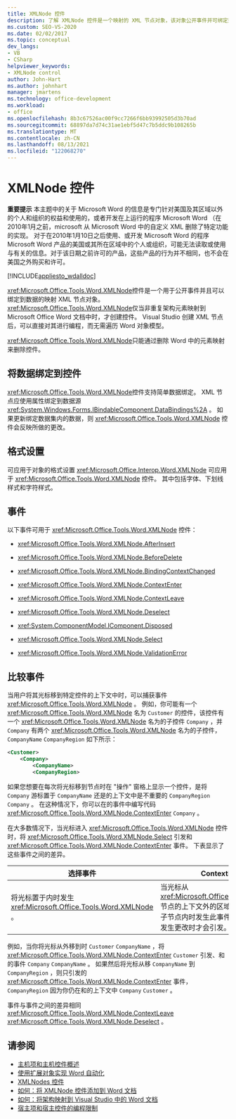 ```yaml
---
title: XMLNode 控件
description: 了解 XMLNode 控件是一个映射的 XML 节点对象，该对象公开事件并可绑定到数据。
ms.custom: SEO-VS-2020
ms.date: 02/02/2017
ms.topic: conceptual
dev_langs:
- VB
- CSharp
helpviewer_keywords:
- XMLNode control
author: John-Hart
ms.author: johnhart
manager: jmartens
ms.technology: office-development
ms.workload:
- office
ms.openlocfilehash: 8b3c67526ac00f9cc7266f6bb93992505d3b70ad
ms.sourcegitcommit: 68897da7d74c31ae1ebf5d47c7b5ddc9b108265b
ms.translationtype: MT
ms.contentlocale: zh-CN
ms.lasthandoff: 08/13/2021
ms.locfileid: "122068270"
---
```

# <a name="xmlnode-control"></a>XMLNode 控件
  **重要提示** 本主题中的关于 Microsoft Word 的信息是专门针对美国及其区域以外的个人和组织的权益和使用的，或者开发在上运行的程序 Microsoft Word （在2010年1月之前，microsoft 从 Microsoft Word 中的自定义 XML 删除了特定功能的实现。 对于在2010年1月10日之后使用、或开发 Microsoft Word 的程序 Microsoft Word 产品的美国或其所在区域中的个人或组织，可能无法读取或使用与有关的信息。对于该日期之前许可的产品，这些产品的行为并不相同，也不会在美国之外购买和许可。

 [!INCLUDE[appliesto_wdalldoc](../vsto/includes/appliesto-wdalldoc-md.md)]

 <xref:Microsoft.Office.Tools.Word.XMLNode>控件是一个用于公开事件并且可以绑定到数据的映射 XML 节点对象。 <xref:Microsoft.Office.Tools.Word.XMLNode>仅当非重复架构元素映射到 Microsoft Office Word 文档中时，才创建控件。 Visual Studio 创建 XML 节点后，可以直接对其进行编程，而无需遍历 Word 对象模型。

 <xref:Microsoft.Office.Tools.Word.XMLNode>只能通过删除 Word 中的元素映射来删除控件。

## <a name="bind-data-to-the-control"></a>将数据绑定到控件
 <xref:Microsoft.Office.Tools.Word.XMLNode>控件支持简单数据绑定。 XML 节点应使用属性绑定到数据源 <xref:System.Windows.Forms.IBindableComponent.DataBindings%2A> 。 如果更新绑定数据集内的数据，则 <xref:Microsoft.Office.Tools.Word.XMLNode> 控件会反映所做的更改。

## <a name="formatting"></a>格式设置
 可应用于对象的格式设置 <xref:Microsoft.Office.Interop.Word.XMLNode> 可应用于 <xref:Microsoft.Office.Tools.Word.XMLNode> 控件。 其中包括字体、下划线样式和字符样式。

## <a name="events"></a>事件
 以下事件可用于 <xref:Microsoft.Office.Tools.Word.XMLNode> 控件：

- <xref:Microsoft.Office.Tools.Word.XMLNode.AfterInsert>

- <xref:Microsoft.Office.Tools.Word.XMLNode.BeforeDelete>

- <xref:Microsoft.Office.Tools.Word.XMLNode.BindingContextChanged>

- <xref:Microsoft.Office.Tools.Word.XMLNode.ContextEnter>

- <xref:Microsoft.Office.Tools.Word.XMLNode.ContextLeave>

- <xref:Microsoft.Office.Tools.Word.XMLNode.Deselect>

- <xref:System.ComponentModel.IComponent.Disposed>

- <xref:Microsoft.Office.Tools.Word.XMLNode.Select>

- <xref:Microsoft.Office.Tools.Word.XMLNode.ValidationError>

## <a name="compare-events"></a>比较事件
 当用户将其光标移到特定控件的上下文中时，可以捕获事件 <xref:Microsoft.Office.Tools.Word.XMLNode> 。 例如，你可能有一个 <xref:Microsoft.Office.Tools.Word.XMLNode> 名为 `Customer` 的控件，该控件有一个 <xref:Microsoft.Office.Tools.Word.XMLNode> 名为的子控件 `Company` ，并 `Company` 有两个 <xref:Microsoft.Office.Tools.Word.XMLNode> 名为的子控件， `CompanyName` `CompanyRegion` 如下所示：

```xml
<Customer>
    <Company>
        <CompanyName>
        <CompanyRegion>
```

 如果您想要在每次将光标移到节点时在 "操作" 窗格上显示一个控件，是将 `Company` 游标置于 `CompanyName` 还是的上下文中是不重要的 `CompanyRegion` `Company` 。 在这种情况下，你可以在的事件中编写代码 <xref:Microsoft.Office.Tools.Word.XMLNode.ContextEnter> `Company` 。

 在大多数情况下，当光标进入 <xref:Microsoft.Office.Tools.Word.XMLNode> 控件时，将 <xref:Microsoft.Office.Tools.Word.XMLNode.Select> 引发和 <xref:Microsoft.Office.Tools.Word.XMLNode.ContextEnter> 事件。 下表显示了这些事件之间的差异。

|选择事件|ContextEnter 事件|
|------------------|------------------------|
|将光标置于内时发生 <xref:Microsoft.Office.Tools.Word.XMLNode> 。|当光标从 <xref:Microsoft.Office.Tools.Word.XMLNode> 节点的上下文外的区域移入该节点或它的一个子节点内时发生此事件。 换言之，仅当上下文发生更改时才会引发。|

 例如，当你将光标从外移到时 `Customer` `CompanyName` ，将 <xref:Microsoft.Office.Tools.Word.XMLNode.ContextEnter> `Customer` 引发、和的事件 `Company` `CompanyName` 。 如果然后将光标从移 `CompanyName` 到 `CompanyRegion` ，则只引发的 <xref:Microsoft.Office.Tools.Word.XMLNode.ContextEnter> 事件， `CompanyRegion` 因为你仍在和的上下文中 `Company` `Customer` 。

 事件与事件之间的差异相同 <xref:Microsoft.Office.Tools.Word.XMLNode.ContextLeave> <xref:Microsoft.Office.Tools.Word.XMLNode.Deselect> 。

## <a name="see-also"></a>请参阅
- [主机项和主机控件概述](../vsto/host-items-and-host-controls-overview.md)
- [使用扩展对象实现 Word 自动化](../vsto/automating-word-by-using-extended-objects.md)
- [XMLNodes 控件](../vsto/xmlnodes-control.md)
- [如何：将 XMLNode 控件添加到 Word 文档](../vsto/how-to-add-xmlnode-controls-to-word-documents.md)
- [如何：将架构映射到 Visual Studio 中的 Word 文档](../vsto/how-to-map-schemas-to-word-documents-inside-visual-studio.md)
- [宿主项和宿主控件的编程限制](../vsto/programmatic-limitations-of-host-items-and-host-controls.md)
